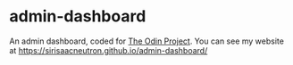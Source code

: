 # admin-dashboard
An admin dashboard, coded for [The Odin Project](https://www.theodinproject.com/lessons/node-path-intermediate-html-and-css-admin-dashboard). You can see my website at https://sirisaacneutron.github.io/admin-dashboard/
